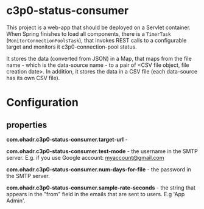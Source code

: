 c3p0-status-consumer
====================

This project is a web-app that should be deployed on a Servlet container. When Spring finishes to load all components, 
there is a `TimerTask` (`MonitorConnectionPoolsTask`), that invokes REST calls to a configurable target and monitors
it c3p0-connection-pool status.

It stores the data (converted from JSON) in a Map, that maps from the file name - which is the data-source name - to 
a pair of <CSV file object, file creation date>.
In addition, it stores the data in a CSV file (each data-source has its own CSV file).



Configuration
=============
 
properties
----------
**com.ohadr.c3p0-status-consumer.target-url** - 

**com.ohadr.c3p0-status-consumer.test-mode** - the username in the SMTP server. E.g. if you use Google account: myaccount@gmail.com

**com.ohadr.c3p0-status-consumer.num-days-for-file** - the password in the SMTP server.

**com.ohadr.c3p0-status-consumer.sample-rate-seconds** - the string that appears in the "from" field in the emails that are sent to users. E.g 'App Admin'.
